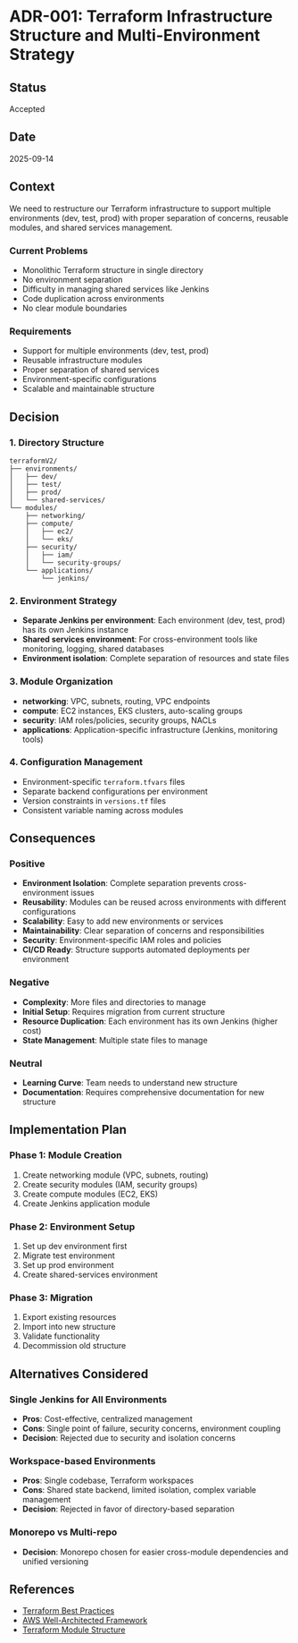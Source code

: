 # ADR-001: Terraform Infrastructure Structure and Multi-Environment Strategy

## Status
Accepted

## Date
2025-09-14

## Context
We need to restructure our Terraform infrastructure to support multiple environments (dev, test, prod) with proper separation of concerns, reusable modules, and shared services management.

### Current Problems
- Monolithic Terraform structure in single directory
- No environment separation
- Difficulty in managing shared services like Jenkins
- Code duplication across environments
- No clear module boundaries

### Requirements
- Support for multiple environments (dev, test, prod)
- Reusable infrastructure modules
- Proper separation of shared services
- Environment-specific configurations
- Scalable and maintainable structure

## Decision

### 1. Directory Structure
```
terraformV2/
├── environments/
│   ├── dev/
│   ├── test/
│   ├── prod/
│   └── shared-services/
└── modules/
    ├── networking/
    ├── compute/
    │   ├── ec2/
    │   └── eks/
    ├── security/
    │   ├── iam/
    │   └── security-groups/
    └── applications/
        └── jenkins/
```

### 2. Environment Strategy
- **Separate Jenkins per environment**: Each environment (dev, test, prod) has its own Jenkins instance
- **Shared services environment**: For cross-environment tools like monitoring, logging, shared databases
- **Environment isolation**: Complete separation of resources and state files

### 3. Module Organization
- **networking**: VPC, subnets, routing, VPC endpoints
- **compute**: EC2 instances, EKS clusters, auto-scaling groups
- **security**: IAM roles/policies, security groups, NACLs
- **applications**: Application-specific infrastructure (Jenkins, monitoring tools)

### 4. Configuration Management
- Environment-specific `terraform.tfvars` files
- Separate backend configurations per environment
- Version constraints in `versions.tf` files
- Consistent variable naming across modules

## Consequences

### Positive
- **Environment Isolation**: Complete separation prevents cross-environment issues
- **Reusability**: Modules can be reused across environments with different configurations
- **Scalability**: Easy to add new environments or services
- **Maintainability**: Clear separation of concerns and responsibilities
- **Security**: Environment-specific IAM roles and policies
- **CI/CD Ready**: Structure supports automated deployments per environment

### Negative
- **Complexity**: More files and directories to manage
- **Initial Setup**: Requires migration from current structure
- **Resource Duplication**: Each environment has its own Jenkins (higher cost)
- **State Management**: Multiple state files to manage

### Neutral
- **Learning Curve**: Team needs to understand new structure
- **Documentation**: Requires comprehensive documentation for new structure

## Implementation Plan

### Phase 1: Module Creation
1. Create networking module (VPC, subnets, routing)
2. Create security modules (IAM, security groups)
3. Create compute modules (EC2, EKS)
4. Create Jenkins application module

### Phase 2: Environment Setup
1. Set up dev environment first
2. Migrate test environment
3. Set up prod environment
4. Create shared-services environment

### Phase 3: Migration
1. Export existing resources
2. Import into new structure
3. Validate functionality
4. Decommission old structure

## Alternatives Considered

### Single Jenkins for All Environments
- **Pros**: Cost-effective, centralized management
- **Cons**: Single point of failure, security concerns, environment coupling
- **Decision**: Rejected due to security and isolation concerns

### Workspace-based Environments
- **Pros**: Single codebase, Terraform workspaces
- **Cons**: Shared state backend, limited isolation, complex variable management
- **Decision**: Rejected in favor of directory-based separation

### Monorepo vs Multi-repo
- **Decision**: Monorepo chosen for easier cross-module dependencies and unified versioning

## References
- [Terraform Best Practices](https://www.terraform-best-practices.com/)
- [AWS Well-Architected Framework](https://aws.amazon.com/architecture/well-architected/)
- [Terraform Module Structure](https://developer.hashicorp.com/terraform/language/modules/develop/structure)